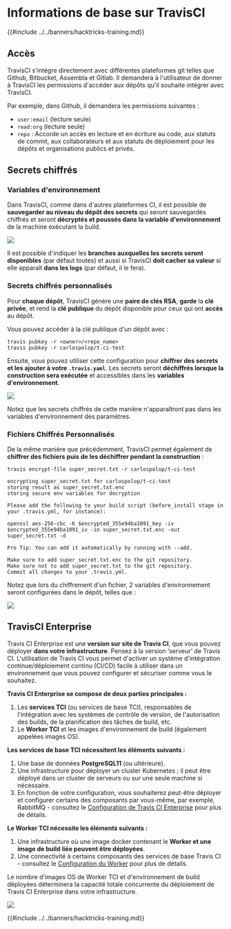 # Informations de base sur TravisCI

{{#include ../../banners/hacktricks-training.md}}

## Accès

TravisCI s'intègre directement avec différentes plateformes git telles que Github, Bitbucket, Assembla et Gitlab. Il demandera à l'utilisateur de donner à TravisCI les permissions d'accéder aux dépôts qu'il souhaite intégrer avec TravisCI.

Par exemple, dans Github, il demandera les permissions suivantes :

- `user:email` (lecture seule)
- `read:org` (lecture seule)
- `repo` : Accorde un accès en lecture et en écriture au code, aux statuts de commit, aux collaborateurs et aux statuts de déploiement pour les dépôts et organisations publics et privés.

## Secrets chiffrés

### Variables d'environnement

Dans TravisCI, comme dans d'autres plateformes CI, il est possible de **sauvegarder au niveau du dépôt des secrets** qui seront sauvegardés chiffrés et seront **décryptés et poussés dans la variable d'environnement** de la machine exécutant la build.

![](<../../images/image (203).png>)

Il est possible d'indiquer les **branches auxquelles les secrets seront disponibles** (par défaut toutes) et aussi si TravisCI **doit cacher sa valeur** si elle apparaît **dans les logs** (par défaut, il le fera).

### Secrets chiffrés personnalisés

Pour **chaque dépôt**, TravisCI génère une **paire de clés RSA**, **garde** la **clé privée**, et rend la **clé publique** du dépôt disponible pour ceux qui ont **accès** au dépôt.

Vous pouvez accéder à la clé publique d'un dépôt avec :
```
travis pubkey -r <owner>/<repo_name>
travis pubkey -r carlospolop/t-ci-test
```
Ensuite, vous pouvez utiliser cette configuration pour **chiffrer des secrets et les ajouter à votre `.travis.yaml`**. Les secrets seront **déchiffrés lorsque la construction sera exécutée** et accessibles dans les **variables d'environnement**.

![](<../../images/image (139).png>)

Notez que les secrets chiffrés de cette manière n'apparaîtront pas dans les variables d'environnement des paramètres.

### Fichiers Chiffrés Personnalisés

De la même manière que précédemment, TravisCI permet également de **chiffrer des fichiers puis de les déchiffrer pendant la construction** :
```
travis encrypt-file super_secret.txt -r carlospolop/t-ci-test

encrypting super_secret.txt for carlospolop/t-ci-test
storing result as super_secret.txt.enc
storing secure env variables for decryption

Please add the following to your build script (before_install stage in your .travis.yml, for instance):

openssl aes-256-cbc -K $encrypted_355e94ba1091_key -iv $encrypted_355e94ba1091_iv -in super_secret.txt.enc -out super_secret.txt -d

Pro Tip: You can add it automatically by running with --add.

Make sure to add super_secret.txt.enc to the git repository.
Make sure not to add super_secret.txt to the git repository.
Commit all changes to your .travis.yml.
```
Notez que lors du chiffrement d'un fichier, 2 variables d'environnement seront configurées dans le dépôt, telles que :

![](<../../images/image (170).png>)

## TravisCI Enterprise

Travis CI Enterprise est une **version sur site de Travis CI**, que vous pouvez déployer **dans votre infrastructure**. Pensez à la version ‘serveur’ de Travis CI. L'utilisation de Travis CI vous permet d'activer un système d'intégration continue/déploiement continu (CI/CD) facile à utiliser dans un environnement que vous pouvez configurer et sécuriser comme vous le souhaitez.

**Travis CI Enterprise se compose de deux parties principales :**

1. Les **services TCI** (ou services de base TCI), responsables de l'intégration avec les systèmes de contrôle de version, de l'autorisation des builds, de la planification des tâches de build, etc.
2. Le **Worker TCI** et les images d'environnement de build (également appelées images OS).

**Les services de base TCI nécessitent les éléments suivants :**

1. Une base de données **PostgreSQL11** (ou ultérieure).
2. Une infrastructure pour déployer un cluster Kubernetes ; il peut être déployé dans un cluster de serveurs ou sur une seule machine si nécessaire.
3. En fonction de votre configuration, vous souhaiterez peut-être déployer et configurer certains des composants par vous-même, par exemple, RabbitMQ - consultez le [Configuration de Travis CI Enterprise](https://docs.travis-ci.com/user/enterprise/tcie-3.x-setting-up-travis-ci-enterprise/) pour plus de détails.

**Le Worker TCI nécessite les éléments suivants :**

1. Une infrastructure où une image docker contenant le **Worker et une image de build liée peuvent être déployées**.
2. Une connectivité à certains composants des services de base Travis CI - consultez le [Configuration du Worker](https://docs.travis-ci.com/user/enterprise/setting-up-worker/) pour plus de détails.

Le nombre d'images OS de Worker TCI et d'environnement de build déployées déterminera la capacité totale concurrente du déploiement de Travis CI Enterprise dans votre infrastructure.

![](<../../images/image (199).png>)

{{#include ../../banners/hacktricks-training.md}}
